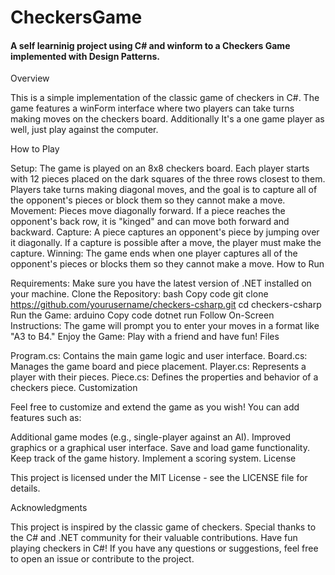 # CheckersGame
#### A self learninig project using C# and winform to a Checkers Game implemented with Design Patterns.
Overview

This is a simple implementation of the classic game of checkers in C#. The game features a winForm interface where two players can take turns making moves on the checkers board.
Additionally It's a one game player as well, just play against the computer.

How to Play

Setup:
The game is played on an 8x8 checkers board.
Each player starts with 12 pieces placed on the dark squares of the three rows closest to them.
Players take turns making diagonal moves, and the goal is to capture all of the opponent's pieces or block them so they cannot make a move.
Movement:
Pieces move diagonally forward.
If a piece reaches the opponent's back row, it is "kinged" and can move both forward and backward.
Capture:
A piece captures an opponent's piece by jumping over it diagonally.
If a capture is possible after a move, the player must make the capture.
Winning:
The game ends when one player captures all of the opponent's pieces or blocks them so they cannot make a move.
How to Run

Requirements:
Make sure you have the latest version of .NET installed on your machine.
Clone the Repository:
bash
Copy code
git clone https://github.com/yourusername/checkers-csharp.git
cd checkers-csharp
Run the Game:
arduino
Copy code
dotnet run
Follow On-Screen Instructions:
The game will prompt you to enter your moves in a format like "A3 to B4."
Enjoy the Game:
Play with a friend and have fun!
Files

Program.cs: Contains the main game logic and user interface.
Board.cs: Manages the game board and piece placement.
Player.cs: Represents a player with their pieces.
Piece.cs: Defines the properties and behavior of a checkers piece.
Customization

Feel free to customize and extend the game as you wish! You can add features such as:

Additional game modes (e.g., single-player against an AI).
Improved graphics or a graphical user interface.
Save and load game functionality.
Keep track of the game history.
Implement a scoring system.
License

This project is licensed under the MIT License - see the LICENSE file for details.

Acknowledgments

This project is inspired by the classic game of checkers.
Special thanks to the C# and .NET community for their valuable contributions.
Have fun playing checkers in C#! If you have any questions or suggestions, feel free to open an issue or contribute to the project.
